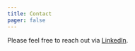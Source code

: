 ```yaml
---
title: Contact
pager: false
---
```


Please feel free to reach out via [LinkedIn](https://www.linkedin.com/in/lonjezo-sithole-7b83b324/).

